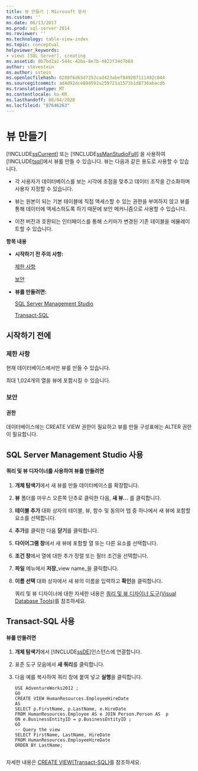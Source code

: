 ```yaml
---
title: 뷰 만들기 | Microsoft 문서
ms.custom: ''
ms.date: 06/13/2017
ms.prod: sql-server-2014
ms.reviewer: ''
ms.technology: table-view-index
ms.topic: conceptual
helpviewer_keywords:
- views [SQL Server], creating
ms.assetid: 0b7bd2a1-544c-42ba-8e7b-4822f34d7b64
author: stevestein
ms.author: sstein
ms.openlocfilehash: 8280f6d65d7252cad423abef849207111492c044
ms.sourcegitcommit: ad4d92dce894592a259721a1571b1d8736abacdb
ms.translationtype: MT
ms.contentlocale: ko-KR
ms.lasthandoff: 08/04/2020
ms.locfileid: "87646263"
---
```

# <a name="create-views"></a>뷰 만들기
  [!INCLUDE[ssCurrent](../../includes/sscurrent-md.md)] 또는 [!INCLUDE[ssManStudioFull](../../includes/ssmanstudiofull-md.md)] 을 사용하여 [!INCLUDE[tsql](../../includes/tsql-md.md)]에서 뷰를 만들 수 있습니다. 뷰는 다음과 같은 용도로 사용할 수 있습니다.  
  
-   각 사용자가 데이터베이스를 보는 시각에 초점을 맞추고 데이터 조작을 간소화하며 사용자 지정할 수 있습니다.  
  
-   뷰는 원본이 되는 기본 테이블에 직접 액세스할 수 있는 권한을 부여하지 않고 뷰를 통해 데이터에 액세스하도록 하기 때문에 보안 메커니즘으로 사용할 수 있습니다.  
  
-   이전 버전과 호환되는 인터페이스를 통해 스키마가 변경된 기존 테이블을 에뮬레이트할 수 있습니다.  
  
 **항목 내용**  
  
-   **시작하기 전 주의 사항:**  
  
     [제한 사항](#Restrictions)  
  
     [보안](#Security)  
  
-   **뷰를 만들려면:**  
  
     [SQL Server Management Studio](#SSMSProcedure)  
  
     [Transact-SQL](#TsqlProcedure)  
  
##  <a name="before-you-begin"></a><a name="BeforeYouBegin"></a> 시작하기 전에  
  
###  <a name="limitations-and-restrictions"></a><a name="Restrictions"></a> 제한 사항  
 현재 데이터베이스에서만 뷰를 만들 수 있습니다.  
  
 최대 1,024개의 열을 뷰에 포함시킬 수 있습니다.  
  
###  <a name="security"></a><a name="Security"></a> 보안  
  
####  <a name="permissions"></a><a name="Permissions"></a> 권한  
 데이터베이스에는 CREATE VIEW 권한이 필요하고 뷰를 만들 구성표에는 ALTER 권한이 필요합니다.  
  
##  <a name="using-sql-server-management-studio"></a><a name="SSMSProcedure"></a> SQL Server Management Studio 사용  
  
#### <a name="to-create-a-view-by-using-the-query-and-view-designer"></a>쿼리 및 뷰 디자이너를 사용하여 뷰를 만들려면  
  
1.  **개체 탐색기**에서 새 뷰를 만들 데이터베이스를 확장합니다.  
  
2.  **뷰** 폴더를 마우스 오른쪽 단추로 클릭한 다음, **새 뷰...** 를 클릭합니다.  
  
3.  **테이블 추가** 대화 상자의 테이블, 뷰, 함수 및 동의어 탭 중 하나에서 새 뷰에 포함할 요소를 선택합니다.  
  
4.  **추가**를 클릭한 다음 **닫기**를 클릭합니다.  
  
5.  **다이어그램 창**에서 새 뷰에 포함할 열 또는 다른 요소를 선택합니다.  
  
6.  **조건 창**에서 열에 대한 추가 정렬 또는 필터 조건을 선택합니다.  
  
7.  **파일** 메뉴에서 **저장**_view name_을 클릭합니다.  
  
8.  **이름 선택** 대화 상자에서 새 뷰의 이름을 입력하고 **확인**을 클릭합니다.  
  
     쿼리 및 뷰 디자이너에 대한 자세한 내용은 [쿼리 및 뷰 디자이너 도구&#40;Visual Database Tools&#41;](../../ssms/visual-db-tools/visual-database-tools.md)를 참조하세요.  
  
##  <a name="using-transact-sql"></a><a name="TsqlProcedure"></a> Transact-SQL 사용  
  
#### <a name="to-create-a-view"></a>뷰를 만들려면  
  
1.  **개체 탐색기**에서 [!INCLUDE[ssDE](../../includes/ssde-md.md)]인스턴스에 연결합니다.  
  
2.  표준 도구 모음에서 **새 쿼리**를 클릭합니다.  
  
3.  다음 예를 복사하여 쿼리 창에 붙여 넣고 **실행**을 클릭합니다.  
  
    ```  
    USE AdventureWorks2012 ;   
    GO  
    CREATE VIEW HumanResources.EmployeeHireDate  
    AS  
    SELECT p.FirstName, p.LastName, e.HireDate  
    FROM HumanResources.Employee AS e JOIN Person.Person AS  p  
    ON e.BusinessEntityID = p.BusinessEntityID ;   
    GO  
    -- Query the view  
    SELECT FirstName, LastName, HireDate  
    FROM HumanResources.EmployeeHireDate  
    ORDER BY LastName;  
  
    ```  
  
 자세한 내용은 [CREATE VIEW&#40;Transact-SQL&#41;](/sql/t-sql/statements/create-view-transact-sql)를 참조하세요.  
  
  
